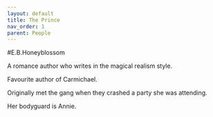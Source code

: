 ```yaml
---
layout: default
title: The Prince
nav_order: 1
parent: People
---
```


#E.B.Honeyblossom

A romance author who writes in the magical realism style.

Favourite author of Carmichael.

Originally met the gang when they crashed a party she was attending.

Her bodyguard is Annie.
